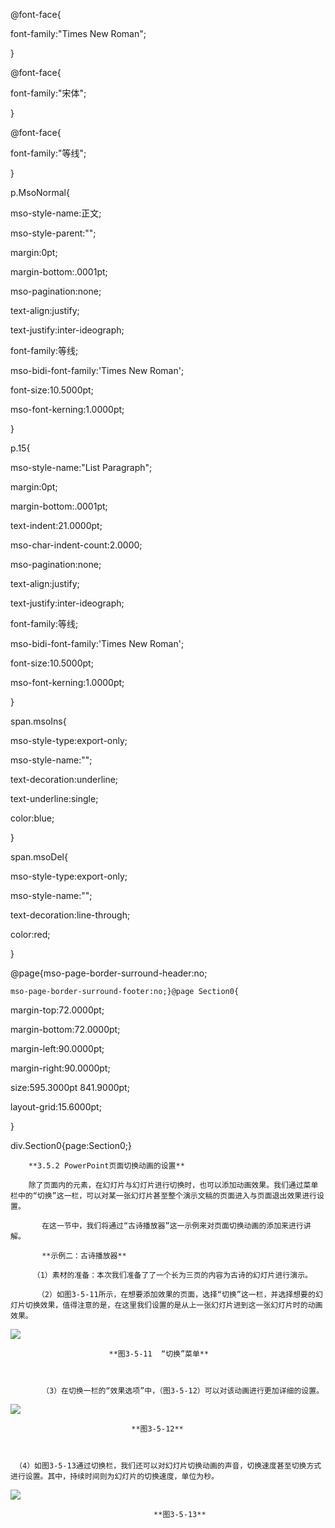   
@font-face{  
font-family:"Times New Roman";  
}  
  
@font-face{  
font-family:"宋体";  
}  
  
@font-face{  
font-family:"等线";  
}  
  
p.MsoNormal{  
mso-style-name:正文;  
mso-style-parent:"";  
margin:0pt;  
margin-bottom:.0001pt;  
mso-pagination:none;  
text-align:justify;  
text-justify:inter-ideograph;  
font-family:等线;  
mso-bidi-font-family:'Times New Roman';  
font-size:10.5000pt;  
mso-font-kerning:1.0000pt;  
}  
  
p.15{  
mso-style-name:"List Paragraph";  
margin:0pt;  
margin-bottom:.0001pt;  
text-indent:21.0000pt;  
mso-char-indent-count:2.0000;  
mso-pagination:none;  
text-align:justify;  
text-justify:inter-ideograph;  
font-family:等线;  
mso-bidi-font-family:'Times New Roman';  
font-size:10.5000pt;  
mso-font-kerning:1.0000pt;  
}  
  
span.msoIns{  
mso-style-type:export-only;  
mso-style-name:"";  
text-decoration:underline;  
text-underline:single;  
color:blue;  
}  
  
span.msoDel{  
mso-style-type:export-only;  
mso-style-name:"";  
text-decoration:line-through;  
color:red;  
}  
@page{mso-page-border-surround-header:no;  
	mso-page-border-surround-footer:no;}@page Section0{  
margin-top:72.0000pt;  
margin-bottom:72.0000pt;  
margin-left:90.0000pt;  
margin-right:90.0000pt;  
size:595.3000pt 841.9000pt;  
layout-grid:15.6000pt;  
}  
div.Section0{page:Section0;}

        **3.5.2 PowerPoint页面切换动画的设置**

        除了页面内的元素，在幻灯片与幻灯片进行切换时，也可以添加动画效果。我们通过菜单栏中的“切换”这一栏，可以对某一张幻灯片甚至整个演示文稿的页面进入与页面退出效果进行设置。

           在这一节中，我们将通过“古诗播放器”这一示例来对页面切换动画的添加来进行讲解。

           **示例二：古诗播放器**

         （1）素材的准备：本次我们准备了了一个长为三页的内容为古诗的幻灯片进行演示。

          （2）如图3-5-11所示，在想要添加效果的页面，选择“切换”这一栏，并选择想要的幻灯片切换效果，值得注意的是，在这里我们设置的是从上一张幻灯片进到这一张幻灯片时的动画效果。

![](file:///C:\Users\netedi21\AppData\Local\Temp\ksohtml\wps33A8.tmp.jpg)

                          **图3-5-11  “切换”菜单**



           （3）在切换一栏的“效果选项”中，（图3-5-12）可以对该动画进行更加详细的设置。

![](file:///C:\Users\netedi21\AppData\Local\Temp\ksohtml\wps33B8.tmp.jpg)

                               **图3-5-12**



     （4）如图3-5-13通过切换栏，我们还可以对幻灯片切换动画的声音，切换速度甚至切换方式进行设置。其中，持续时间则为幻灯片的切换速度，单位为秒。

![](file:///C:\Users\netedi21\AppData\Local\Temp\ksohtml\wps33C9.tmp.jpg)

                                    **图3-5-13**

